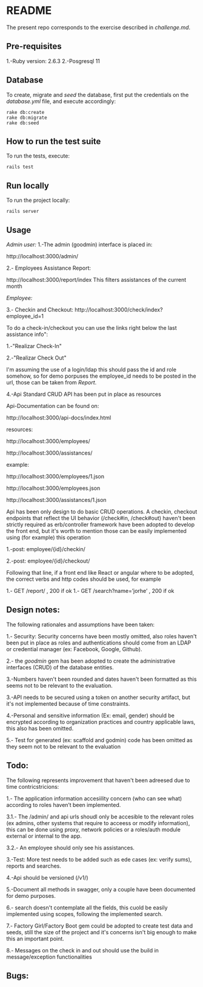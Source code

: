 # README
The present repo corresponds to the exercise described in _challenge.md_.
## Pre-requisites  
1.-Ruby version: 2.6.3
2.-Posgresql 11
 
## Database
To create, migrate and _seed_ the database, first put the credentials on the _database.yml_ file, and execute accordingly:
 
```
rake db:create
rake db:migrate
rake db:seed
```
 
## How to run the test suite
To run the tests, execute:
 
```
rails test
```
 
## Run locally
To run the project locally:
```
rails server
```
 
## Usage
 
_Admin user:_
1.-The admin (goodmin) interface is placed in:
 
http://localhost:3000/admin/
 
 
2.- Employees Assistance Report:
 
http://localhost:3000/report/index
This filters assistances of the current month
 
_Employee:_ 
 
3.- Checkin and Checkout:
http://localhost:3000/check/index?employee_id=1
 
To do a check-in/checkout you can use the links right below the last assistance info":
 
1.-"Realizar Check-In"
 
2.-"Realizar Check Out"
 
I'm assuming the use of a login/ldap this should pass the id and role somehow, so for demo porpuses the employee_id needs to be posted in the url, those can be taken from _Report_.
 
4.-Api
Standard CRUD API has been put in place as resources
 
Api-Documentation can be found on:
 
http://localhost:3000/api-docs/index.html
 
resources:
 
http://localhost:3000/employees/
 
http://localhost:3000/assistances/
 
example:
 
http://localhost:3000/employees/1.json
 
http://localhost:3000/employees.json
 
http://localhost:3000/assistances/1.json
 
Api has been only design to do basic CRUD operations. A checkin, checkout endpoints that reflect the UI behavior (/check#in, /check#out) haven't been strictly required as erb/controller framework have been adopted to develop the front end, but it's worth to mention those can be easily implemented using (for example) this operation
 
1.-post: employee/{id}/checkin/
 
2.-post: employee/{id}/checkout/
 
Following that line, if a front end like React or angular where to be adopted, the correct verbs and http codes should be used, for example
 
1.- GET /report/  , 200 if ok
1.- GET /search?name=’jorhe’  , 200 if ok
 
 
## Design notes:
The following rationales and assumptions have been taken:
 
1.- Security: Security concerns have been mostly omitted, also roles haven't been put in place as roles and authentications should come from an LDAP or credential manager (ex: Facebook, Google, Github).
 
2.- the _goodmin_ gem has been adopted to create the administrative interfaces (CRUD) of the database entities.
 
3.-Numbers haven't been rounded and dates haven't been formatted as this seems not to be relevant to the evaluation.
 
3.-API needs to be secured using a token on another security artifact, but it's not implemented because of time constraints.
 
4.-Personal and sensitive information (Ex: email, gender) should be encrypted according to organization practices and country applicable laws, this also has been omitted.
 
5.- Test for generated (ex: scaffold and godmin) code has been omitted as they seem not to be relevant to the evaluation
 
## Todo:
The following represents improvement that haven't been adreesed due to time contricstricions:
 
1.- The application information accesiility concern (who can see what) according to roles haven’t been implemented.
 
3.1.- The /admin/ and api urls shoudl only be accesible to the relevant roles (ex admins, other systems that require to acceess or modify information), this can be done using proxy, network policies or a roles/auth module external or internal to the app.
 
3.2.- An employee should only see his assistances.
 
3.-Test: More test needs to be added such as ede cases (ex: verify sums), reports and searches.
 
4.-Api should be versioned (/v1/)
 
5.-Document all methods in swagger, only a couple have been documented for demo purposes.
 
6.- search doesn't contemplate all the fields, this cuold be easily implemented using scopes, following the implemented search.
 
7.- Factory Girl/Factory Boot gem could be adopted to create test data and seeds, still the size of the project and it's concerns isn't big enough to make this an important point.
 
8.- Messages on the check in and out should use the build in message/exception functionalities
 
## Bugs:
 

